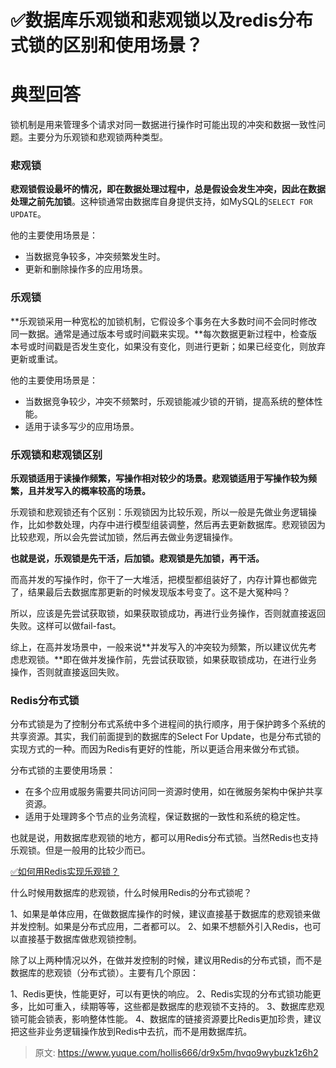 # ✅数据库乐观锁和悲观锁以及redis分布式锁的区别和使用场景？


# 典型回答

锁机制是用来管理多个请求对同一数据进行操作时可能出现的冲突和数据一致性问题。主要分为乐观锁和悲观锁两种类型。


### 悲观锁
**悲观锁假设最坏的情况，即在数据处理过程中，总是假设会发生冲突，因此在数据处理之前先加锁**。这种锁通常由数据库自身提供支持，如MySQL的`SELECT FOR UPDATE`。

他的主要使用场景是：

- 当数据竞争较多，冲突频繁发生时。
- 更新和删除操作多的应用场景。


### 乐观锁
**乐观锁采用一种宽松的加锁机制，它假设多个事务在大多数时间不会同时修改同一数据。通常是通过版本号或时间戳来实现。**每次数据更新过程中，检查版本号或时间戳是否发生变化，如果没有变化，则进行更新；如果已经变化，则放弃更新或重试。

他的主要使用场景是：

- 当数据竞争较少，冲突不频繁时，乐观锁能减少锁的开销，提高系统的整体性能。
- 适用于读多写少的应用场景。


### 乐观锁和悲观锁区别

**乐观锁适用于读操作频繁，写操作相对较少的场景。悲观锁适用于写操作较为频繁，且并发写入的概率较高的场景。**

乐观锁和悲观锁还有个区别：乐观锁因为比较乐观，所以一般是先做业务逻辑操作，比如参数处理，内存中进行模型组装调整，然后再去更新数据库。悲观锁因为比较悲观，所以会先尝试加锁，然后再去做业务逻辑操作。

**也就是说，乐观锁是先干活，后加锁。悲观锁是先加锁，再干活。**

而高并发的写操作时，你干了一大堆活，把模型都组装好了，内存计算也都做完了，结果最后去数据库那更新的时候发现版本号变了。这不是大冤种吗？

所以，应该是先尝试获取锁，如果获取锁成功，再进行业务操作，否则就直接返回失败。这样可以做fail-fast。

综上，在高并发场景中，一般来说**并发写入的冲突较为频繁，所以建议优先考虑悲观锁。**即在做并发操作前，先尝试获取锁，如果获取锁成功，在进行业务操作，否则就直接返回失败。


### Redis分布式锁

分布式锁是为了控制分布式系统中多个进程间的执行顺序，用于保护跨多个系统的共享资源。其实，我们前面提到的数据库的Select For Update，也是分布式锁的实现方式的一种。而因为Redis有更好的性能，所以更适合用来做分布式锁。

分布式锁的主要使用场景：

- 在多个应用或服务需要共同访问同一资源时使用，如在微服务架构中保护共享资源。
- 适用于处理跨多个节点的业务流程，保证数据的一致性和系统的稳定性。

也就是说，用数据库悲观锁的地方，都可以用Redis分布式锁。当然Redis也支持乐观锁。但是一般用的比较少而已。

[✅如何用Redis实现乐观锁？](https://www.yuque.com/hollis666/dr9x5m/graqik44khnn7owf?view=doc_embed)

什么时候用数据库的悲观锁，什么时候用Redis的分布式锁呢？

1、如果是单体应用，在做数据库操作的时候，建议直接基于数据库的悲观锁来做并发控制。如果是分布式应用，二者都可以。
2、如果不想额外引入Redis，也可以直接基于数据库做悲观锁控制。

除了以上两种情况以外，在做并发控制的时候，建议用Redis的分布式锁，而不是数据库的悲观锁（分布式锁）。主要有几个原因：

1、Redis更快，性能更好，可以有更快的响应。
2、Redis实现的分布式锁功能更多，比如可重入，续期等等，这些都是数据库的悲观锁不支持的。
3、数据库悲观锁可能会锁表，影响整体性能。
4、数据库的链接资源要比Redis更加珍贵，建议把这些非业务逻辑操作放到Redis中去抗，而不是用数据库抗。





> 原文: <https://www.yuque.com/hollis666/dr9x5m/hvqo9wybuzk1z6h2>